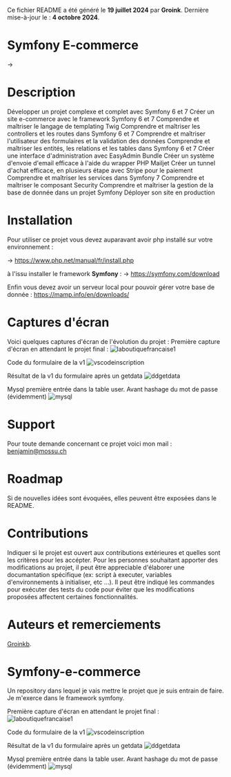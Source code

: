 Ce fichier README a été généré le **19 juillet 2024** par **Groink**.
Dernière mise-à-jour le : **4 octobre 2024**.

# Symfony E-commerce
-> 

# Description

Développer un projet complexe et complet avec Symfony 6 et 7
Créer un site e-commerce avec le framework Symfony 6 et 7
Comprendre et maîtriser le langage de templating Twig
Comprendre et maîtriser les controllers et les routes dans Symfony 6 et 7
Comprendre et maîtriser l'utilisateur des formulaires et la validation des données
Comprendre et maîtriser les entités, les relations et les tables dans Symfony 6 et 7
Créer une interface d'administration avec EasyAdmin Bundle
Créer un système d'envoie d'email efficace à l'aide du wrapper PHP Mailjet
Créer un tunnel d'achat efficace, en plusieurs étape avec Stripe pour le paiement
Comprendre et maîtriser les services dans Symfony 7
Comprendre et maîtriser le composant Security
Comprendre et maîtriser la gestion de la base de donnée dans un projet Symfony
Déployer son site en production

# Installation

Pour utiliser ce projet vous devez auparavant avoir php installé sur votre environnement :

-> https://www.php.net/manual/fr/install.php

à l'issu installer le framework **Symfony** :
-> https://symfony.com/download

Enfin vous devez avoir un serveur local pour pouvoir gérer votre base de donnée :
https://mamp.info/en/downloads/

# Captures d'écran

Voici quelques captures d'écran de l'évolution du projet :
Première capture d'écran en attendant le projet final : 
![laboutiquefrancaise1](https://github.com/user-attachments/assets/18a6f005-863d-49d8-9d06-690e021ec8c4)



Code du formulaire de la v1
![vscodeinscription](https://github.com/user-attachments/assets/f940ae51-78fe-43b7-9e6f-1e89d9e760a6)



Résultat de la v1 du formulaire après un getdata ![ddgetdata](https://github.com/user-attachments/assets/56d89560-edd4-46cc-8aa1-ca5e7281a71b)



Mysql première entrée dans la table user. Avant hashage du mot de passe (évidemment) ![mysql](https://github.com/user-attachments/assets/a0ce9621-17f0-44f5-a96e-a159bf09081d)

# Support
Pour toute demande concernant ce projet voici mon mail : 
benjamin@mossu.ch

# Roadmap
Si de nouvelles idées sont évoquées, elles peuvent être exposées dans le README.

# Contributions
Indiquer si le projet est ouvert aux contributions extérieures et quelles sont les critères pour les accépter.
Pour les personnes souhaitant apporter des modifications au projet, il peut être appreciable d'élaborer une documantation spécifique (ex: script à executer, variables d'environnements à initialiser, etc ...).
Il peut être indiqué les commandes pour exécuter des tests du code pour éviter que les modifications proposées affectent certaines fonctionnalités.

# Auteurs et remerciements
 <a href="https://github.com/Groinkb">Groinkb</a>.




























# Symfony-e-commerce
Un repository dans lequel je vais mettre le projet que je suis entrain de faire. Je m'exerce dans le framework symfony. 


Première capture d'écran en attendant le projet final : 
![laboutiquefrancaise1](https://github.com/user-attachments/assets/18a6f005-863d-49d8-9d06-690e021ec8c4)



Code du formulaire de la v1
![vscodeinscription](https://github.com/user-attachments/assets/f940ae51-78fe-43b7-9e6f-1e89d9e760a6)



Résultat de la v1 du formulaire après un getdata ![ddgetdata](https://github.com/user-attachments/assets/56d89560-edd4-46cc-8aa1-ca5e7281a71b)



Mysql première entrée dans la table user. Avant hashage du mot de passe (évidemment) ![mysql](https://github.com/user-attachments/assets/a0ce9621-17f0-44f5-a96e-a159bf09081d)
